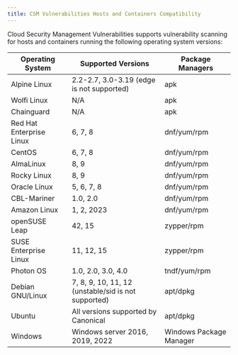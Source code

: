 ```yaml
---
title: CSM Vulnerabilities Hosts and Containers Compatibility
---
```


Cloud Security Management Vulnerabilities supports vulnerability scanning for hosts and containers running the following operating system versions:

| Operating System         | Supported Versions                                  | Package Managers        |
|--------------------------|-----------------------------------------------------|-------------------------|
| Alpine Linux             | 2.2-2.7, 3.0-3.19 (edge is not supported)           | apk                     |
| Wolfi Linux              | N/A                                                 | apk                     |
| Chainguard               | N/A                                                 | apk                     |
| Red Hat Enterprise Linux | 6, 7, 8                                             | dnf/yum/rpm             |
| CentOS                   | 6, 7, 8                                             | dnf/yum/rpm             |
| AlmaLinux                | 8, 9                                                | dnf/yum/rpm             |
| Rocky Linux              | 8, 9                                                | dnf/yum/rpm             |
| Oracle Linux             | 5, 6, 7, 8                                          | dnf/yum/rpm             |
| CBL-Mariner              | 1.0, 2.0                                            | dnf/yum/rpm             |
| Amazon Linux             | 1, 2, 2023                                          | dnf/yum/rpm             |
| openSUSE Leap            | 42, 15                                              | zypper/rpm              |
| SUSE Enterprise Linux    | 11, 12, 15                                          | zypper/rpm              |
| Photon OS                | 1.0, 2.0, 3.0, 4.0                                  | tndf/yum/rpm            |
| Debian GNU/Linux         | 7, 8, 9, 10, 11, 12 (unstable/sid is not supported) | apt/dpkg                |
| Ubuntu                   | All versions supported by Canonical                 | apt/dpkg                |
| Windows                  | Windows server 2016, 2019, 2022                     | Windows Package Manager |
